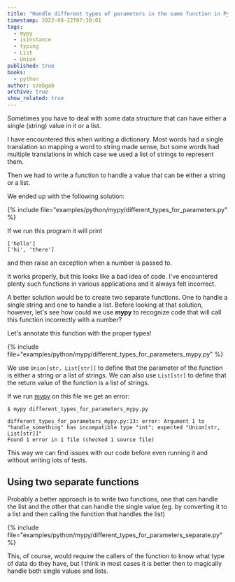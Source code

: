 ```yaml
---
title: "Handle different types of parameters in the same function in Python"
timestamp: 2022-08-22T07:30:01
tags:
  - mypy
  - isinstance
  - typing
  - List
  - Union
published: true
books:
  - python
author: szabgab
archive: true
show_related: true
---
```



Sometimes you have to deal with some data structure that can have either a single (string) value in it or a list.

I have encountered this when writing a dictionary. Most words had a single translation so mapping a word to string made sense,
but some words had multiple translations in which case we used a list of strings to represent them.

Then we had to write a function to handle a value that can be either a string or a list.

We ended up with the following solution:


{% include file="examples/python/mypy/different_types_for_parameters.py" %}

If we run this program it will print

```
['hello']
['hi', 'there']
```

and then raise an exception when a number is passed to.

It works properly, but this looks like a bad idea of code.
I've encountered plenty such functions in various applications and it always felt incorrect.

A better solution would be to create two separate functions. One to handle a single string and one
to handle a list. Before looking at that solution, however, let's see how could we use <b>mypy</b>
to recognize code that will call this function incorrectly with a number?

Let's annotate this function with the proper types!

{% include file="examples/python/mypy/different_types_for_parameters_mypy.py" %}

We use `Union[str, List[str]]` to define that the parameter of the function is
either a string or a list of strings. We can also use `List[str]` to define
that the return value of the function is a list of strings.

If we run [mypy](/mypy) on this file we get an error:

```
$ mypy different_types_for_parameters_mypy.py

different_types_for_parameters_mypy.py:13: error: Argument 1 to "handle_something" has incompatible type "int"; expected "Union[str, List[str]]"
Found 1 error in 1 file (checked 1 source file)
```

This way we can find issues with our code before even running it and without writing lots of tests.


## Using two separate functions

Probably a better approach is to write two functions, one that can handle the list
and the other that can handle the single value (eg. by converting it to a list and
then calling the function that handles the list)

{% include file="examples/python/mypy/different_types_for_parameters_separate.py" %}

This, of course, would require the callers of the function to know what type of data do they have,
but I think in most cases it is better then to magically handle both single values and lists.

